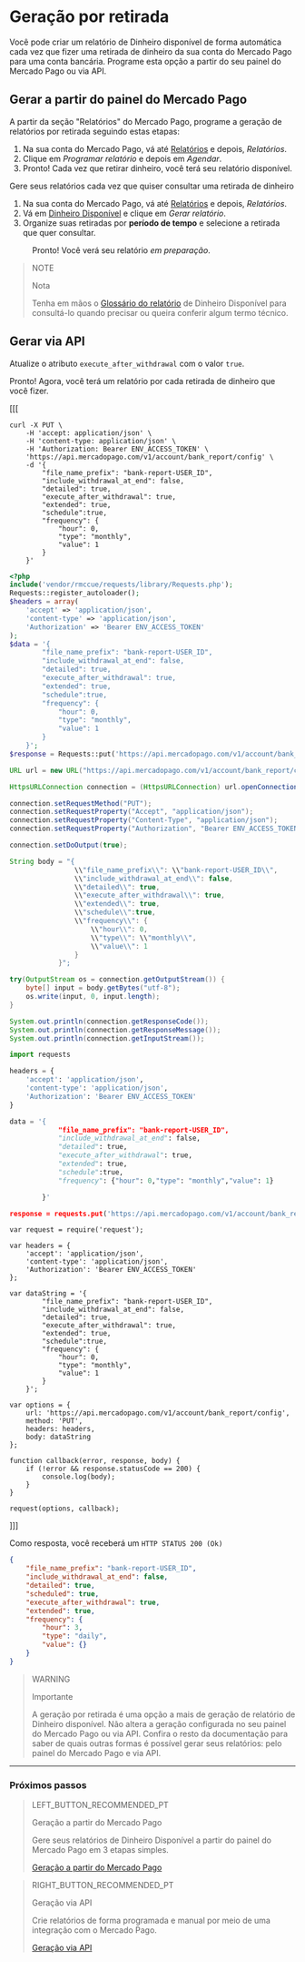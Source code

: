 
# Geração por retirada


Você pode criar um relatório de Dinheiro disponível de forma automática cada vez que fizer uma retirada de dinheiro da sua conta do Mercado Pago para uma conta bancária. Programe esta opção a partir do seu painel do Mercado Pago ou via API. 

## Gerar a partir do painel do Mercado Pago

A partir da seção "Relatórios" do Mercado Pago, programe a geração de relatórios por retirada seguindo estas etapas: 

1. Na sua conta do Mercado Pago, vá até [Relatórios](https://www.mercadopago.com.br/balance/reports) e depois, *Relatórios*.
1. Clique em *Programar relatório* e depois em *Agendar*.
1. Pronto! Cada vez que retirar dinheiro, você terá seu relatório disponível.

Gere seus relatórios cada vez que quiser consultar uma retirada de dinheiro

1. Na sua conta do Mercado Pago, vá até [Relatórios](https://www.mercadopago.com.br/balance/reports) e depois, *Relatórios*.
1. Vá em [Dinheiro Disponível](https://www.mercadopago.com.br/balance/reports?page=1#!/bank-report) e clique em *Gerar relatório*.
1. Organize suas retiradas por **período de tempo** e selecione a retirada que quer consultar.

<span style="margin-left:40px">Pronto! Você verá seu relatório *em preparação*.</span>

> NOTE
>
> Nota
>
> Tenha em mãos o [Glossário do relatório](https://www.mercadopago.com/developers/pt/guides/manage-account/reports/available-money/glossary/) de Dinheiro Disponível para consultá-lo quando precisar ou queira conferir algum termo técnico.

## Gerar via API

Atualize o atributo `execute_after_withdrawal` com o valor `true`.

Pronto! Agora, você terá um relatório por cada retirada de dinheiro que você fizer. 


[[[
```curl
curl -X PUT \
    -H 'accept: application/json' \
    -H 'content-type: application/json' \
    -H 'Authorization: Bearer ENV_ACCESS_TOKEN' \
    'https://api.mercadopago.com/v1/account/bank_report/config' \
    -d '{
        "file_name_prefix": "bank-report-USER_ID",
        "include_withdrawal_at_end": false,
        "detailed": true,
        "execute_after_withdrawal": true,
        "extended": true,
        "schedule":true,
        "frequency": {
            "hour": 0,
            "type": "monthly",
            "value": 1
        }
    }'
```
```php
<?php
include('vendor/rmccue/requests/library/Requests.php');
Requests::register_autoloader();
$headers = array(
    'accept' => 'application/json',
    'content-type' => 'application/json',
    'Authorization' => 'Bearer ENV_ACCESS_TOKEN'
);
$data = '{
        "file_name_prefix": "bank-report-USER_ID",
        "include_withdrawal_at_end": false,
        "detailed": true,
        "execute_after_withdrawal": true,
        "extended": true,
        "schedule":true,
        "frequency": {
            "hour": 0,
            "type": "monthly",
            "value": 1
        }
    }';
$response = Requests::put('https://api.mercadopago.com/v1/account/bank_report/config', $headers, $data);
```
```java
URL url = new URL("https://api.mercadopago.com/v1/account/bank_report/config");

HttpsURLConnection connection = (HttpsURLConnection) url.openConnection();

connection.setRequestMethod("PUT");
connection.setRequestProperty("Accept", "application/json");
connection.setRequestProperty("Content-Type", "application/json");
connection.setRequestProperty("Authorization", "Bearer ENV_ACCESS_TOKEN");

connection.setDoOutput(true);

String body = "{
                \\"file_name_prefix\\": \\"bank-report-USER_ID\\",
                \\"include_withdrawal_at_end\\": false,
                \\"detailed\\": true,
                \\"execute_after_withdrawal\\": true,
                \\"extended\\": true,
                \\"schedule\\":true,
                \\"frequency\\": {
                    \\"hour\\": 0,
                    \\"type\\": \\"monthly\\",
                    \\"value\\": 1
                }
            }";

try(OutputStream os = connection.getOutputStream()) {
    byte[] input = body.getBytes("utf-8");
    os.write(input, 0, input.length);
}

System.out.println(connection.getResponseCode());
System.out.println(connection.getResponseMessage());
System.out.println(connection.getInputStream());
```
```Python
import requests

headers = {
    'accept': 'application/json',
    'content-type': 'application/json',
    'Authorization': 'Bearer ENV_ACCESS_TOKEN'
}

data = '{
            "file_name_prefix": "bank-report-USER_ID",
            "include_withdrawal_at_end": false,
            "detailed": true,
            "execute_after_withdrawal": true,
            "extended": true,
            "schedule":true,
            "frequency": {"hour": 0,"type": "monthly","value": 1}

        }'

response = requests.put('https://api.mercadopago.com/v1/account/bank_report/config', headers=headers, data=data)
```
```node
var request = require('request');

var headers = {
    'accept': 'application/json',
    'content-type': 'application/json',
    'Authorization': 'Bearer ENV_ACCESS_TOKEN'
};

var dataString = '{
        "file_name_prefix": "bank-report-USER_ID",
        "include_withdrawal_at_end": false,
        "detailed": true,
        "execute_after_withdrawal": true,
        "extended": true,
        "schedule":true,
        "frequency": {
            "hour": 0,
            "type": "monthly",
            "value": 1
        }
    }';

var options = {
    url: 'https://api.mercadopago.com/v1/account/bank_report/config',
    method: 'PUT',
    headers: headers,
    body: dataString
};

function callback(error, response, body) {
    if (!error && response.statusCode == 200) {
        console.log(body);
    }
}

request(options, callback);
```
]]]

Como resposta, você receberá um `HTTP STATUS 200 (Ok)`

```json
{
    "file_name_prefix": "bank-report-USER_ID",
    "include_withdrawal_at_end": false,
    "detailed": true,
    "scheduled": true,
    "execute_after_withdrawal": true,
    "extended": true,
    "frequency": {
        "hour": 3,
        "type": "daily",
        "value": {}
    }
}
```

> WARNING
>
> Importante
>
> A geração por retirada é uma opção a mais de geração de relatório de Dinheiro disponível. Não altera a geração configurada no seu painel do Mercado Pago ou via API. Confira o resto da documentação para saber de quais outras formas é possível gerar seus relatórios: pelo painel do Mercado Pago e via API. 

<hr/>

### Próximos passos

> LEFT_BUTTON_RECOMMENDED_PT
>
> Geração a partir do Mercado Pago
>
> Gere seus relatórios de Dinheiro Disponível a partir do painel do Mercado Pago em 3 etapas simples. 
>
> [Geração a partir do Mercado Pago](https://www.mercadopago[FAKER][URL][DOMAIN]/developers/pt/guides/manage-account/reports/available-money/panel/)

> RIGHT_BUTTON_RECOMMENDED_PT
>
> Geração via API
>
> Crie relatórios de forma programada e manual por meio de uma integração com o Mercado Pago.
>
> [Geração via API](https://www.mercadopago[FAKER][URL][DOMAIN]/developers/pt/guides/manage-account/reports/available-money/api/)

